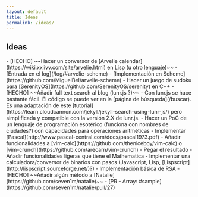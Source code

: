 ```yaml
---
layout: default
title: Ideas
permalink: /ideas/
---
```


<h2 class="site-title">Ideas</h2>

<div class="list" markdown="1">
- [HECHO] ~~Hacer un conversor de [Arvelie calendar](https://wiki.xxiivv.com/site/arvelie.html) en Lisp (u otro lenguaje)~~
  - [Entrada en el log](/log/#arvelie-scheme)
  - [Implementación en Scheme](https://github.com/MiguelBel/arvelie-scheme)
- Hacer un juego de sudoku para [SerenityOS](https://github.com/SerenityOS/serenity) en C++
- [HECHO] ~~Añadir full text search al blog (lunr.js ?)~~
  - Con lunr.js se hace bastante fácil. El código se puede ver en la [página de búsqueda](/buscar). Es una adaptación de este [tutorial](https://learn.cloudcannon.com/jekyll/jekyll-search-using-lunr-js/) pero simplificada y compatible con la versión 2.X de lunr.js.
- Hacer un PoC de un lenguaje de programación esotérico (funciona con nombres de ciudades?) con capacidades para operaciones aritméticas
- Implementar [Pascal](http://www.pascal-central.com/docs/pascal1973.pdf)
- Añadir funcionalidades a [vim-calc](https://github.com/theniceboy/vim-calc) o [vim-crunch](https://github.com/arecarn/vim-crunch)
  - Pegar el resultado
  - Añadir funcionalidades ligeras que tiene el Mathematica
- Implementar una calculadora/conversor de binarios con pasos (Javascript, Lisp, [Lispscript](http://lispscript.sourceforge.net/)?)
- Implementación básica de RSA
- [HECHO] ~~Añadir algún método a [Natalie](https://github.com/seven1m/natalie)~~
  - [PR - Array: #sample](https://github.com/seven1m/natalie/pull/27)
</div>
